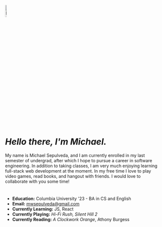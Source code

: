 <picture>
 <source media="(prefers-color-scheme: dark)" srcset="https://mystickermania.com/cdn/stickers/cartoons/winky-pink-panther-512x512.png" width="10%" height="10%">
 <source media="(prefers-color-scheme: light)" srcset="https://mystickermania.com/cdn/stickers/cartoons/winky-pink-panther-512x512.png" width="10%" height="10%">
 <img alt="Pink Panther winking." src="https://mystickermania.com/cdn/stickers/cartoons/winky-pink-panther-512x512.png">
</picture>

# *Hello there, I'm Michael.*

My name is Michael Sepulveda, and I am currently enrolled in my last semester of undergrad, after which I hope to pursue a career in software engineering. In addition to taking classes, I am very much enjoying learning full-stack web development at the moment. In my free time I love to play video games, read books, and hangout with friends. I would love to collaborate with you some time!

# 

- **Education:** Columbia University '23 - BA in CS and English
- **Email:** mwsepulveda@gmail.com
- **Currently Learning:** JS, React
- **Currently Playing:** *Hi-Fi Rush, Silent Hill 2*
- **Currently Reading:** *A Clockwork Orange*, Athony Burgess

